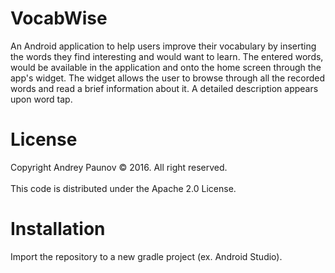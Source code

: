 # VocabWise
An Android application to help users improve their vocabulary by inserting the words they find interesting and would want to learn. The entered words, would be available in the application and onto the home screen through the app's widget. The widget allows the user to browse through all the recorded words and read a brief information about it. A detailed description appears upon word tap.

# License
Copyright Andrey Paunov © 2016. All right reserved. <br /><br />
This code is distributed under the Apache 2.0 License.

# Installation
Import the repository to a new gradle project (ex. Android Studio).
